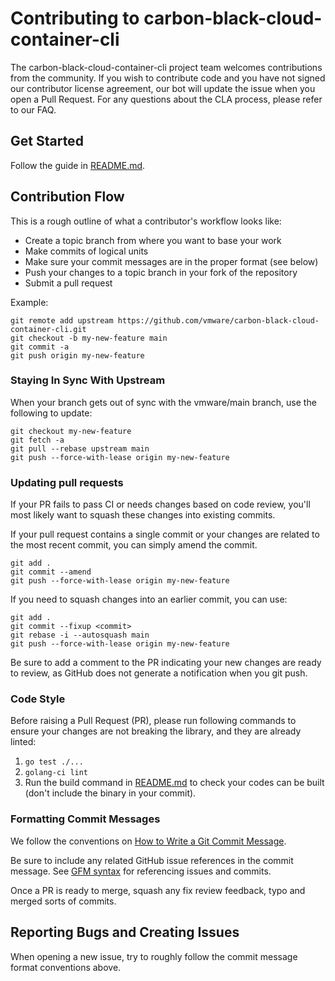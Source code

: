
# Contributing to carbon-black-cloud-container-cli

The carbon-black-cloud-container-cli project team welcomes contributions from the community. If you wish to contribute 
code and you have not signed our contributor license agreement, our bot will update the issue when you open 
a Pull Request. For any questions about the CLA process, please refer to our FAQ.

## Get Started

Follow the guide in [README.md](README.md).

## Contribution Flow

This is a rough outline of what a contributor's workflow looks like:

- Create a topic branch from where you want to base your work
- Make commits of logical units
- Make sure your commit messages are in the proper format (see below)
- Push your changes to a topic branch in your fork of the repository
- Submit a pull request

Example:

``` shell
git remote add upstream https://github.com/vmware/carbon-black-cloud-container-cli.git
git checkout -b my-new-feature main
git commit -a
git push origin my-new-feature
```

### Staying In Sync With Upstream

When your branch gets out of sync with the vmware/main branch, use the following to update:

``` shell
git checkout my-new-feature
git fetch -a
git pull --rebase upstream main
git push --force-with-lease origin my-new-feature
```

### Updating pull requests

If your PR fails to pass CI or needs changes based on code review, you'll most likely want to squash these changes into
existing commits.

If your pull request contains a single commit or your changes are related to the most recent commit, you can simply
amend the commit.

``` shell
git add .
git commit --amend
git push --force-with-lease origin my-new-feature
```

If you need to squash changes into an earlier commit, you can use:

``` shell
git add .
git commit --fixup <commit>
git rebase -i --autosquash main
git push --force-with-lease origin my-new-feature
```

Be sure to add a comment to the PR indicating your new changes are ready to review, as GitHub does not generate a
notification when you git push.

### Code Style

Before raising a Pull Request (PR), please run following commands to ensure your changes are not breaking the library, 
and they are already linted:

1. `go test ./...`
2. `golang-ci lint`
3. Run the build command in [README.md](README.md) to check your codes can be built (don't include the binary in your 
commit).

### Formatting Commit Messages

We follow the conventions on [How to Write a Git Commit Message](http://chris.beams.io/posts/git-commit/).

Be sure to include any related GitHub issue references in the commit message.  See
[GFM syntax](https://guides.github.com/features/mastering-markdown/#GitHub-flavored-markdown) for referencing issues
and commits.

Once a PR is ready to merge, squash any fix review feedback, typo and merged sorts of commits.

## Reporting Bugs and Creating Issues

When opening a new issue, try to roughly follow the commit message format conventions above.
